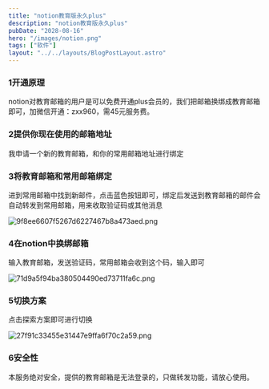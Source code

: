 ```yaml
---
title: "notion教育版永久plus"
description: "notion教育版永久plus"
pubDate: "2028-08-16"
hero: "/images/notion.png"
tags: ["软件"]
layout: "../../layouts/BlogPostLayout.astro"
---
```


### 1开通原理

notion对教育邮箱的用户是可以免费开通plus会员的，我们把邮箱换绑成教育邮箱即可，加微信开通：zxx960，需45元服务费。

### 2提供你现在使用的邮箱地址

我申请一个新的教育邮箱，和你的常用邮箱地址进行绑定

### 3将教育邮箱和常用邮箱绑定

进到常用邮箱中找到新邮件，点击蓝色按钮即可，绑定后发送到教育邮箱的邮件会自动转发到常用邮箱，用来收取验证码或其他消息

![9f8ee6607f5267d6227467b8a473aed.png](/images/9f8ee6607f5267d6227467b8a473aed.png)

### 4在notion中换绑邮箱

输入教育邮箱，发送验证码，常用邮箱会收到这个码，输入即可

![71d9a5f94ba380504490ed73711fa6c.png](/images/71d9a5f94ba380504490ed73711fa6c.png)

### 5切换方案

点击探索方案即可进行切换

![27f91c33455e31447e9ffa6f70c2a59.png](/images/27f91c33455e31447e9ffa6f70c2a59.png)

### 6安全性

本服务绝对安全，提供的教育邮箱是无法登录的，只做转发功能，请放心使用。



